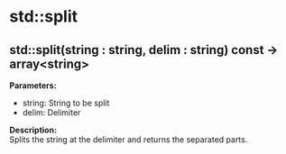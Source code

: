 # std::split

## std::split(string : string, delim : string) const -> array&lt;string&gt;

**Parameters:**  
* string: String to be split
* delim: Delimiter
 
**Description:**   
Splits the string at the delimiter and returns the separated parts.  
